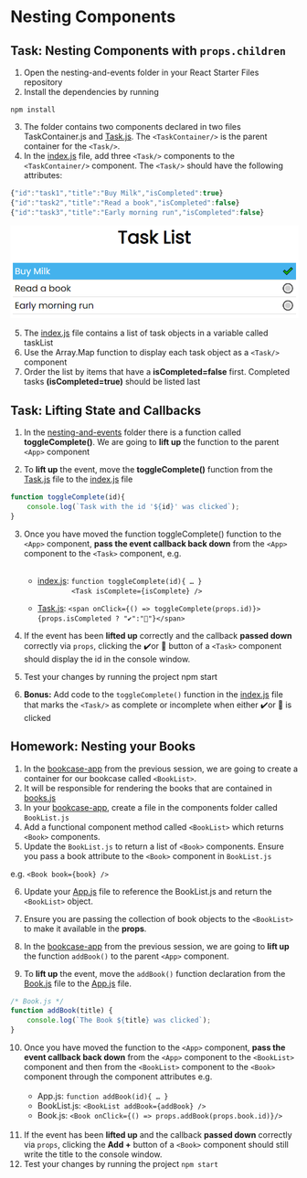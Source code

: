 # Nesting Components

## Task: Nesting Components with `props.children`

1.  Open the nesting-and-events folder in your React Starter Files repository
1. Install the dependencies by running 
```shell
npm install 
```
3. The folder contains two components declared in two files TaskContainer.js and [Task.js][1]. The `<TaskContainer/>` is the parent container for the `<Task/>`.
1. In the [index.js][2] file, add three `<Task/>` components to the `<TaskContainer/>` component. The `<Task/>` should have the following attributes:

```js
{"id":"task1","title":"Buy Milk","isCompleted":true}
{"id":"task2","title":"Read a book","isCompleted":false}
{"id":"task3","title":"Early morning run","isCompleted":false}
```
![Task List](docs/tasklist.png )

5. The [index.js][2] file contains a list of task objects in a variable called taskList
1. Use the Array.Map function to display each task object as a `<Task/>` component
1. Order the list by items that have a __isCompleted=false__ first. Completed tasks __(isCompleted=true)__ should be listed last

## Task: Lifting State and Callbacks
1. In the [nesting-and-events][3] folder there is a function called __toggleComplete()__. We are going to __lift up__ the function to the parent `<App>` component

1. To __lift up__ the event, move the __toggleComplete()__ function from the [Task.js][1] file to the [index.js][2] file

```js
function toggleComplete(id){
    console.log(`Task with the id '${id}' was clicked`);
}
```
3. Once you have moved the function toggleComplete() function to the `<App>` component, __pass the event callback back down__ from the `<App>` component to the `<Task>` component, e.g. <br/><br/>
    - [index.js][2]: `function toggleComplete(id){ … }`<br/>&nbsp;&nbsp;&nbsp;&nbsp;&nbsp;&nbsp;&nbsp;&nbsp;&nbsp;&nbsp;&nbsp;&nbsp;&nbsp;&nbsp;&nbsp;`<Task isComplete={isComplete} />`

    - [Task.js][1]: `<span onClick={() => toggleComplete(props.id)}>{props.isCompleted ? "✔️":"🔘"}</span>`

4. If the event has been __lifted up__ correctly and the callback __passed down__ correctly via `props`, clicking the ✔️or 🔘 button of a `<Task>` component should display the id in the console window.
1. Test your changes by running the project npm start
1. __Bonus:__ Add code to the `toggleComplete()` function in the [index.js][2] file that marks the `<Task/>` as complete or incomplete when either ✔️or 🔘 is clicked

## Homework: Nesting your Books
1. In the [bookcase-app][4] from the previous session, we are going to create a container for our bookcase called `<BookList>`. 
1. It will be responsible for rendering the books that are contained in [books.js][5]
1. In your [bookcase-app][4], create a file in the components folder called `BookList.js`
1. Add a functional component method called `<BookList>` which returns `<Book>` components. 
1. Update the `BookList.js` to return a list of `<Book>` components. Ensure you pass a book attribute to the `<Book>` component in `BookList.js`

e.g. `<Book book={book} />`

6. Update your [App.js][6] file to reference the BookList.js and return the `<BookList>` object. 

1. Ensure you are passing the collection of book objects to the `<BookList>` to make it available in the __props__.

1. In the [bookcase-app][4] from the previous session, we are going to __lift up__ the function `addBook()` to the parent `<App>` component.

1. To __lift up__ the event, move the `addBook()` function declaration from the [Book.js][7] file to the [App.js][6] file.

```js
/* Book.js */
function addBook(title) {
    console.log(`The Book ${title} was clicked`);
}
```
10. Once you have moved the function to the `<App>` component, __pass the event callback back down__ from the `<App>` component to the `<BookList>` component and then from the `<BookList>` component to the `<Book>` component through the component attributes e.g. 
<br/><br/>
    - App.js: `function addBook(id){ … }`
    - BookList.js: `<BookList addBook={addBook} />`
    - Book.js: `<Book onClick={() => props.addBook(props.book.id)}/>`
<br/><br/>
11. If the event has been __lifted up__ and the callback __passed down__ correctly via `props`, clicking the __Add +__ button of a `<Book>` component should still write the title to the console window.
1. Test your changes by running the project `npm start`

[1]:/nesting-and-events/src/components/Task.js
[2]:/nesting-and-events/src/index.js
[3]:/nesting-and-events/
[4]:/bookcase-app/
[5]:/bookcase-app/src/models/books.json
[6]:/bookcase-app/src/App.js
[7]:/bookcase-app/src/components/Book.js